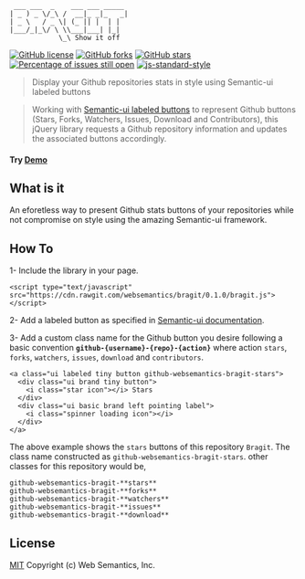 ```
 ___ ___  _    ___ ___ _____
| _ ) _ \/_\ /  __|_ _|_   _|
| _ \   / _ \| (_ || |  | |  
|___/_|_\/ \ \\___|___| |_|
            \_\ Show it off
```

[![GitHub license](https://img.shields.io/badge/license-MIT-blue.svg)](https://raw.githubusercontent.com/websemantics/semanti/master/LICENSE) [![GitHub forks](https://img.shields.io/github/forks/websemantics/semanti.svg)](https://github.com/websemantics/semanti/network) [![GitHub stars](https://img.shields.io/github/stars/websemantics/semanti.svg)](https://github.com/websemantics/semanti/stargazers)
[![Percentage of issues still open](http://isitmaintained.com/badge/open/websemantics/semanti.svg)](http://isitmaintained.com/project/websemantics/semanti "Percentage of issues still open") [![js-standard-style](https://img.shields.io/badge/code%20style-standard-brightgreen.svg)](http://standardjs.com/)

> Display your Github repositories stats in style using Semantic-ui labeled buttons

> Working with [Semantic-ui labeled buttons](http://semantic-ui.com/elements/button.html#labeled) to represent Github buttons (Stars, Forks, Watchers, Issues, Download and Contributors), this jQuery library requests a Github repository information and updates the associated buttons accordingly.

#### Try [Demo](http://websemantics.github.io/bragit/)

## What is it

An eforetless way to present Github stats buttons of your repositories while not compromise on style using the amazing Semantic-ui framework.

## How To

1- Include the library in your page.

```
<script type="text/javascript" src="https://cdn.rawgit.com/websemantics/bragit/0.1.0/bragit.js"></script>
```

2- Add a labeled button as specified in [Semantic-ui documentation](http://semantic-ui.com/elements/button.html#labeled).

3- Add a custom class name for the Github button you desire following a basic convention **`github-{username}-{repo}-{action}`** where action `stars`, `forks`, `watchers`, `issues`, `download` and `contributors`.

```
<a class="ui labeled tiny button github-websemantics-bragit-stars">
  <div class="ui brand tiny button">
    <i class="star icon"></i> Stars
  </div>
  <div class="ui basic brand left pointing label">
    <i class="spinner loading icon"></i>
  </div>
</a>
```

The above example shows the `stars` buttons of this repository `Bragit`. The class name constructed as `github-websemantics-bragit-stars`. other classes for this repository would be,

```
github-websemantics-bragit-**stars**
github-websemantics-bragit-**forks**
github-websemantics-bragit-**watchers**
github-websemantics-bragit-**issues**
github-websemantics-bragit-**download**
```

## License

[MIT](LICENSE)
Copyright (c) Web Semantics, Inc.
